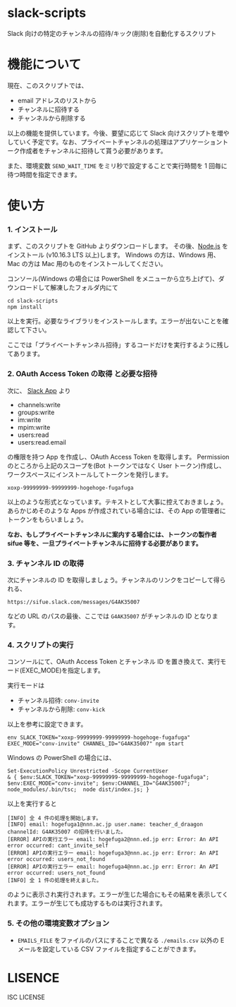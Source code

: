 # slack-scripts

Slack 向けの特定のチャンネルの招待/キック(削除)を自動化するスクリプト

# 機能について

現在、このスクリプトでは、

- email アドレスのリストから
- チャンネルに招待する
- チャンネルから削除する

以上の機能を提供しています。今後、要望に応じて Slack 向けスクリプトを増やしていく予定です。なお、プライベートチャンネルの処理はアプリケーショントーク作成者をチャンネルに招待して貰う必要があります。

また、環境変数 `SEND_WAIT_TIME` をミリ秒で設定することで実行時間を 1 回毎に待つ時間を指定できます。

# 使い方

### 1. インストール

まず、このスクリプトを GitHub よりダウンロードします。
その後、[Node.js](https://nodejs.org/ja/) をインストール (v10.16.3 LTS 以上)します。
Windows の方は、Windows 用、Mac の方は Mac 用のものをインストールしてください。

コンソール(Windows の場合には PowerShell をメニューから立ち上げて)、ダウンロードして解凍したフォルダ内にて

```
cd slack-scripts
npm install
```

以上を実行。必要なライブラリをインストールします。エラーが出ないことを確認して下さい。

ここでは「プライベートチャンネル招待」するコードだけを実行するように残してあります。

### 2. OAuth Access Token の取得 と必要な招待

次に、 [Slack App](https://api.slack.com/apps) より

- channels:write
- groups:write
- im:write
- mpim:write
- users:read
- users:read.email

の権限を持つ App を作成し、OAuth Access Token を取得します。
Permission のところから上記のスコープを(Bot トークンではなく User トークン)作成し、ワークスペースにインストールしてトークンを発行します。

```
xoxp-99999999-99999999-hogehoge-fugafuga
```

以上のような形式となっています。テキストとして大事に控えておきましょう。
あらかじめそのような Apps が作成されている場合には、その App の管理者にトークンをもらいましょう。

**なお、もしプライベートチャンネルに案内する場合には、トークンの製作者 sifue 等を、一旦プライベートチャンネルに招待する必要があります。**

### 3. チャンネル ID の取得

次にチャンネルの ID を取得しましょう。チャンネルのリンクをコピーして得られる、

```
https://sifue.slack.com/messages/G4AK35007
```

などの URL のパスの最後、ここでは `G4AK35007` がチャンネルの ID となります。

### 4. スクリプトの実行

コンソールにて、OAuth Access Token とチャンネル ID を置き換えて、実行モード(EXEC_MODE)を指定します。

実行モードは

- チャンネル招待: `conv-invite`
- チャンネルから削除: `conv-kick`

以上を参考に設定できます。

```
env SLACK_TOKEN="xoxp-99999999-99999999-hogehoge-fugafuga" EXEC_MODE="conv-invite" CHANNEL_ID="G4AK35007" npm start
```

Windows の PowerShell の場合には、

```
Set-ExecutionPolicy Unrestricted -Scope CurrentUser
& { $env:SLACK_TOKEN="xoxp-99999999-99999999-hogehoge-fugafuga";  $env:EXEC_MODE="conv-invite"; $env:CHANNEL_ID="G4AK35007"; node_modules/.bin/tsc;  node dist/index.js; }
```

以上を実行すると

```
[INFO] 全 4 件の処理を開始します。
[INFO] email: hogefuga1@nnn.ac.jp user.name: teacher_d_draagon channelId: G4AK35007 の招待を行いました。
[ERROR] APIの実行エラー email: hogefuga2@nnn.ed.jp err: Error: An API error occurred: cant_invite_self
[ERROR] APIの実行エラー email: hogefuga3@nnn.ac.jp err: Error: An API error occurred: users_not_found
[ERROR] APIの実行エラー email: hogefuga4@nnn.ac.jp err: Error: An API error occurred: users_not_found
[INFO] 全 1 件の処理を終えました。
```

のように表示され実行されます。エラーが生じた場合にもその結果を表示してくれます。エラーが生じても成功するものは実行されます。

### 5. その他の環境変数オプション

- `EMAILS_FILE` をファイルのパスにすることで異なる `./emails.csv` 以外の E メールを設定している CSV ファイルを指定することができます。

# LISENCE

ISC LICENSE

